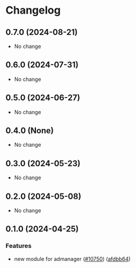 # Changelog

## 0.7.0 (2024-08-21)

* No change


## 0.6.0 (2024-07-31)

* No change


## 0.5.0 (2024-06-27)

* No change


## 0.4.0 (None)

* No change


## 0.3.0 (2024-05-23)

* No change


## 0.2.0 (2024-05-08)

* No change


## 0.1.0 (2024-04-25)

### Features

* new module for admanager ([#10750](https://github.com/googleapis/google-cloud-java/issues/10750)) ([afdbb64](https://github.com/googleapis/google-cloud-java/commit/afdbb64b9b009e9ad6c7c165e067687261a54c77))


